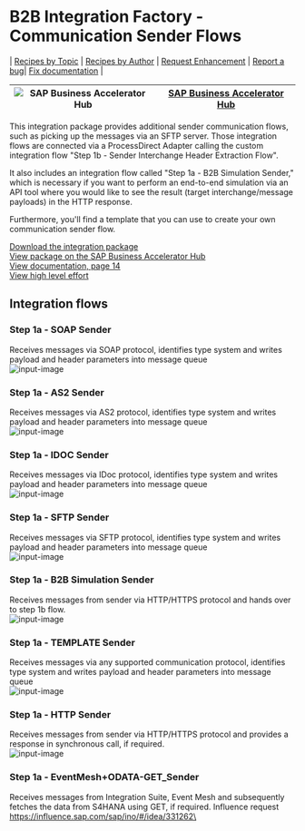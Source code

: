 # B2B Integration Factory - Communication Sender Flows 

\| [Recipes by Topic](../../readme.md ) \| [Recipes by Author](../../author.md ) \| [Request Enhancement](https://github.com/SAP-samples/cloud-integration-flow/issues/new?assignees=&labels=Recipe%20Fix,enhancement&template=recipe-request.md&title=Improve%20[B2B%20Integration%20Factory]%20Communication%20Sender%20Flows) \| [Report a bug](https://github.com/SAP-samples/cloud-integration-flow/issues/new?assignees=&labels=Recipe%20Fix,bug&template=bug_report.md&title=Issue%20with%20[B2B%20Integration%20Factory]%20Communication%20Sender%20Flows)\| [Fix documentation](https://github.com/SAP-samples/cloud-integration-flow/issues/new?assignees=&labels=Recipe%20Fix,documentation&template=bug_report.md&title=Docu%20fix%20[B2B%20Integration%20Factory]%20Communication%20Sender%20Flows) \| 

 ![SAP Business Accelerator Hub](https://github.com/SAPAPIBusinessHub.png?size=50 ) | [SAP Business Accelerator Hub](https://api.sap.com/allcommunity) | 
 ----|----| 

This integration package provides additional sender communication flows, such as picking up the messages via an SFTP server. Those integration flows are connected via a ProcessDirect Adapter calling the custom integration flow "Step 1b - Sender Interchange Header Extraction Flow".

<p>It also includes an integration flow called "Step 1a - B2B Simulation Sender," which is necessary if you want to perform an end-to-end simulation via an API tool where you would like to see the result (target interchange/message payloads) in the HTTP response. </p>

<p>Furthermore, you'll find a template that you can use to create your own communication sender flow.</p>

[Download the integration package](B2BIntegrationFactoryCommunicationSenderFlows.zip)\
[View package on the SAP Business Accelerator Hub](https://api.sap.com/package/B2BIntegrationFactoryCommunicationSenderFlows)\
[View documentation, page 14](../b2bintegrationfactorycloudintegrationtradingpartnermanagement/B2B_Integration_Factory_TPM_Integration_Packages.pdf)\
[View high level effort](../b2bintegrationfactorycloudintegrationtradingpartnermanagement/effort.md)
## Integration flows
### Step 1a - SOAP Sender 
Receives messages via SOAP protocol, identifies type system and writes payload and header parameters into message queue \
 ![input-image](Step_1a_-_SOAP_Sender.png)
### Step 1a - AS2 Sender 
Receives messages via AS2 protocol, identifies type system and writes payload and header parameters into message queue \
 ![input-image](Step_1a_-_AS2_Sender.png)
### Step 1a - IDOC Sender 
Receives messages via IDoc protocol, identifies type system and writes payload and header parameters into message queue \
 ![input-image](Step_1a_-_IDOC_Sender.png)
### Step 1a - SFTP Sender 
Receives messages via SFTP protocol, identifies type system and writes payload and header parameters into message queue \
 ![input-image](Step_1a_-_SFTP_Sender.png)
### Step 1a - B2B Simulation Sender 
Receives messages from sender via HTTP/HTTPS protocol and hands over to step 1b flow. \
 ![input-image](Step_1a_-_B2B_Simulation_Sender.png)
### Step 1a - TEMPLATE Sender 
Receives messages via any supported communication protocol, identifies type system and writes payload and header parameters into message queue \
 ![input-image](Step_1a_-_TEMPLATE_Sender.png)
### Step 1a - HTTP Sender 
Receives messages from sender via HTTP/HTTPS protocol and provides a response in synchronous call, if required. \
 ![input-image](Step_1a_-_HTTP_Sender.png)
 ### Step 1a - EventMesh+ODATA-GET_Sender 
 Receives messages from Integration Suite, Event Mesh and subsequently fetches the data from S4HANA using GET, if required. Influence request https://influence.sap.com/sap/ino/#/idea/331262\